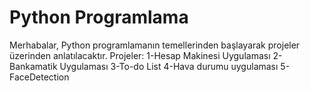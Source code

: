 # Python Programlama
Merhabalar, Python programlamanın temellerinden başlayarak projeler üzerinden anlatılacaktır.
Projeler:
1-Hesap Makinesi Uygulaması
2-Bankamatik Uygulaması
3-To-do List
4-Hava durumu uygulaması
5-FaceDetection

 
